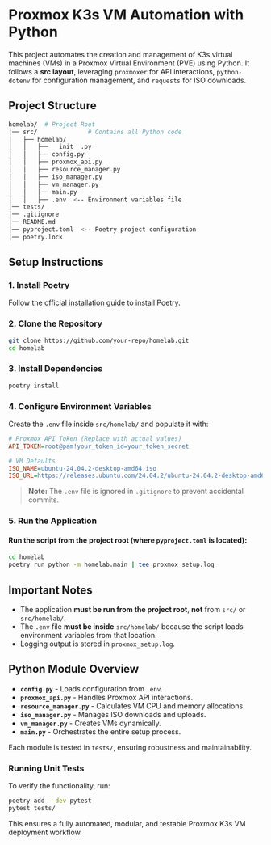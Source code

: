 # Proxmox K3s VM Automation with Python

This project automates the creation and management of K3s virtual machines (VMs)
in a Proxmox Virtual Environment (PVE) using Python. It follows a **src
layout**, leveraging `proxmoxer` for API interactions, `python-dotenv` for
configuration management, and `requests` for ISO downloads.

## **Project Structure**

```bash
homelab/  # Project Root
│── src/              # Contains all Python code
│   ├── homelab/
│   │   ├── __init__.py
│   │   ├── config.py
│   │   ├── proxmox_api.py
│   │   ├── resource_manager.py
│   │   ├── iso_manager.py
│   │   ├── vm_manager.py
│   │   ├── main.py
│   │   ├── .env  <-- Environment variables file
│── tests/
│── .gitignore
│── README.md
│── pyproject.toml  <-- Poetry project configuration
│── poetry.lock
```

## **Setup Instructions**

### **1. Install Poetry**

Follow the [official installation
guide](https://python-poetry.org/docs/#installation) to install Poetry.

### **2. Clone the Repository**

```bash
git clone https://github.com/your-repo/homelab.git
cd homelab
```

### **3. Install Dependencies**

```bash
poetry install
```

### **4. Configure Environment Variables**

Create the `.env` file inside `src/homelab/` and populate it with:

```ini
# Proxmox API Token (Replace with actual values)
API_TOKEN=root@pam!your_token_id=your_token_secret

# VM Defaults
ISO_NAME=ubuntu-24.04.2-desktop-amd64.iso
ISO_URL=https://releases.ubuntu.com/24.04.2/ubuntu-24.04.2-desktop-amd64.iso
```

> **Note:** The `.env` file is ignored in `.gitignore` to prevent accidental
> commits.

### **5. Run the Application**

#### **Run the script from the project root (where `pyproject.toml` is located):**

```bash
cd homelab
poetry run python -m homelab.main | tee proxmox_setup.log
```

## **Important Notes**

- The application **must be run from the project root**, **not** from `src/` or
  `src/homelab/`.
- The `.env` file **must be inside** `src/homelab/` because the
  script loads environment variables from that location.
- Logging output is stored in `proxmox_setup.log`.

## **Python Module Overview**

- **`config.py`** - Loads configuration from `.env`.
- **`proxmox_api.py`** - Handles Proxmox API interactions.
- **`resource_manager.py`** - Calculates VM CPU and memory allocations.
- **`iso_manager.py`** - Manages ISO downloads and uploads.
- **`vm_manager.py`** - Creates VMs dynamically.
- **`main.py`** - Orchestrates the entire setup process.

Each module is tested in `tests/`, ensuring robustness and maintainability.

### **Running Unit Tests**

To verify the functionality, run:

```bash
poetry add --dev pytest
pytest tests/
```

This ensures a fully automated, modular, and testable Proxmox K3s VM deployment
workflow.
